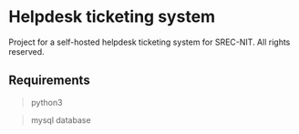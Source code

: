 # Helpdesk ticketing system
Project for a self-hosted helpdesk ticketing system for SREC-NIT.
All rights reserved.

## Requirements
> python3

> mysql database
